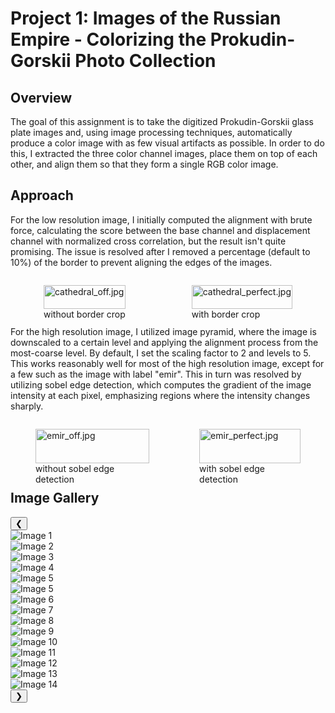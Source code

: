 # Project 1: Images of the Russian Empire - Colorizing the Prokudin-Gorskii Photo Collection

## Overview
The goal of this assignment is to take the digitized Prokudin-Gorskii glass plate images and, using image processing techniques, automatically produce a color image with as few visual artifacts as possible. In order to do this, I extracted the three color channel images, place them on top of each other, and align them so that they form a single RGB color image.

## Approach
For the low resolution image, I initially computed the alignment with brute force, calculating the score between the base channel and displacement channel with normalized cross correlation, but the result isn't quite promising. The issue is resolved after I removed a percentage (default to 10%) of the border to prevent aligning the edges of the images.
<div class="image-container" style="display: flex; justify-content: space-around;">
  <figure>
    <img src="../images/examples/cathedral_off.jpg" alt="cathedral_off.jpg" style="width: 100%;">
    <figcaption>without border crop</figcaption>
  </figure>
  <figure>
    <img src="../images/examples/cathedral_perfect.jpg" alt="cathedral_perfect.jpg" style="width: 100%;">
    <figcaption>with border crop</figcaption>
  </figure>
</div>

For the high resolution image, I utilized image pyramid, where the image is downscaled to a certain level and applying the alignment process from the most-coarse level. By default, I set the scaling factor to 2 and levels to 5. This works reasonably well for most of the high resolution image, except for a few such as the image with label "emir". This in turn was resolved by utilizing sobel edge detection, which computes the gradient of the image intensity at each pixel, emphasizing regions where the intensity changes sharply.
<div class="image-container" style="display: flex; justify-content: space-around;">
  <figure>
    <img src="../images/examples/emir_off.jpg" alt="emir_off.jpg" style="width: 100%;">
    <figcaption>without sobel edge detection</figcaption>
  </figure>
  <figure>
    <img src="../images/examples/emir_perfect.jpg" alt="emir_perfect.jpg" style="width: 100%;">
    <figcaption>with sobel edge detection</figcaption>
  </figure>
</div>

## Image Gallery
<head>
    <meta charset="UTF-8">
    <meta name="viewport" content="width=device-width, initial-scale=1.0">
    <title>Image Gallery Slider</title>
    <link rel="stylesheet" href="style.css">
</head>
<body>
<div class="slider-container">
    <button class="prev" onclick="moveSlides(-1)">&#10094;</button>
    <div class="slider-wrapper">
        <div class="slider">
            <div class="slide"><img src="../images/cathedral_color.jpg" alt="Image 1"></div>
            <div class="slide"><img src="../images/church_color.jpg" alt="Image 2"></div>
            <div class="slide"><img src="../images/emir_color.jpg" alt="Image 3"></div>
            <div class="slide"><img src="../images/harvesters_color.jpg" alt="Image 4"></div>
            <div class="slide"><img src="../images/icon_color.jpg" alt="Image 5"></div>
            <div class="slide"><img src="../images/icon_color.jpg" alt="Image 5"></div>
            <div class="slide"><img src="../images/lady_color.jpg" alt="Image 6"></div>
            <div class="slide"><img src="../images/melons_color.jpg" alt="Image 7"></div>
            <div class="slide"><img src="../images/monastery_color.jpg" alt="Image 8"></div>
            <div class="slide"><img src="../images/onion_church_color.jpg" alt="Image 9"></div>
            <div class="slide"><img src="../images/sculpture_color.jpg" alt="Image 10"></div>
            <div class="slide"><img src="../images/self_portrait_color.jpg" alt="Image 11"></div>
            <div class="slide"><img src="../images/three_generations_color.jpg" alt="Image 12"></div>
            <div class="slide"><img src="../images/tobolsk_color.jpg" alt="Image 13"></div>
            <div class="slide"><img src="../images/train_color.jpg" alt="Image 14"></div>
            <!-- Add more slides as needed -->
        </div>
    </div>
    <button class="next" onclick="moveSlides(1)">&#10095;</button>
</div>
<script src="script.js"></script>
</body>